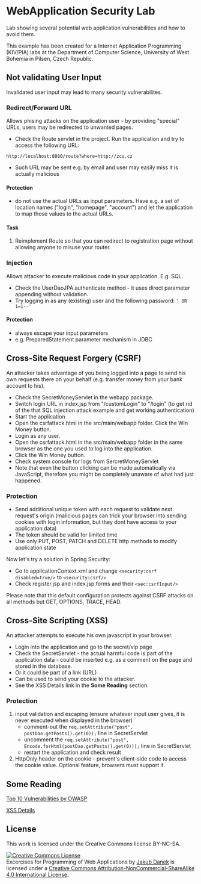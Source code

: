 WebApplication Security Lab
==========

Lab showing several potential web application vulnerabilities and how to avoid them.


This example has been created for a Internet Application Programming (KIV/PIA) labs at the Department of Computer Science,
University of West Bohemia in Pilsen, Czech Republic.

## Not validating User Input

Invalidated user input may lead to many security vulnerabilites.

### Redirect/Forward URL

Allows phising attacks on the application user - by providing "special" URLs, users may be redirected to
unwanted pages.

* Check the Route servlet in the project. Run the application and try to access the following URL:

```
http://localhost:8080/route?where=http://zcu.cz
```

* Such URL may be sent e.g. by email and user may easily miss it is actually malicious

#### Protection
* do not use the actual URLs as input parameters. Have e.g. a set of location names ("login", "homepage", "account") and let the application to map those values to the actual URLs.

#### Task

1. Reimplement Route so that you can redirect to registration page without allowing anyone to misuse your router.

### Injection

Allows attacker to execute malicious code in your application. E.g. SQL.

* Check the UserDaoJPA.authenticate method - it uses direct parameter appending without validation.
* Try logging in as any (existing) user and the following password: `' OR 1=1--'`

#### Protection

* always escape your input parameters
* e.g. PreparedStatement parameter mechanism in JDBC

## Cross-Site Request Forgery (CSRF)

An attacker takes advantage of you being logged into a page to send his own requests there on your behalf (e.g. transfer money from your bank account to his).

* Check the SecretMoneyServlet in the webapp package.
* Switch login URL in index.jsp from "/customLogin" to "/login" (to get rid of the that SQL injection attack example and get
working authentication)
* Start the application
* Open the csrfattack.html in the src/main/webapp folder. Click the Win Money button.
* Login as any user.
* Open the csrfattack.html in the src/main/webapp folder in the same browser as the one you used to log into the application.
* Click the Win Money button.
* Check system console for logs from SercretMoneyServlet
* Note that even the button clicking can be made automatically via JavaScript, therefore you might be completely unaware of what had just happened.

### Protection

* Send additional unique token with each request to validate next request's origin (malicious pages can trick your browser into sending cookies with login information, but they dont have access to your application data)
* The token should be valid for limited time
* Use only PUT, POST, PATCH and DELETE http methods to modify application state

Now let's try a solution in Spring Security:

* Go to applicationContext.xml and change `<security:csrf disabled=true/>` to `<security:csrf/>`
* Check register.jsp and index.jsp forms and their `<sec:csrfInput/>`

Please note that this default configuration protects against CSRF attacks on all methods but GET, OPTIONS, TRACE, HEAD.

## Cross-Site Scripting (XSS)

An attacker attempts to execute his own javascript in your browser.

* Login into the application and go to the secret/vip page
* Check the SecretServlet - the actual harmful code is part of the application data - could be inserted e.g. as a comment on the page and stored in the database.
* Or it could be part of a link (URL)
* Can be used to send your cookie to the attacker.
* See the XSS Details link in the **Some Reading** section.

### Protection

1. input validation and escaping (ensure whatever input user gives, it is never executed when displayed in the browser)
    * comment-out the `req.setAttribute("post", postDao.getPosts().get(0));` line in SecretServlet
    * uncomment the `req.setAttribute("post", Encode.forHtml(postDao.getPosts().get(0)));` line in SecretServlet
    * restart the application and check result
1. HttpOnly header on the cookie - prevent's client-side code to access the cookie value. Optional feature, browsers must support it.

## Some Reading

[Top 10 Vulnerabilities by OWASP](https://securityintelligence.com/the-10-most-common-application-attacks-in-action/)

[XSS Details](https://excess-xss.com/)

## License

This work is licensed under the Creative Commons license BY-NC-SA.

<a rel="license" href="http://creativecommons.org/licenses/by-nc-sa/4.0/"><img alt="Creative Commons License" style="border-width:0" src="https://i.creativecommons.org/l/by-nc-sa/4.0/88x31.png" /></a><br /><span xmlns:dct="http://purl.org/dc/terms/" property="dct:title">Excercises for Programming of Web Applications</span> by <a xmlns:cc="http://creativecommons.org/ns#" href="http://daneka.org" property="cc:attributionName" rel="cc:attributionURL">Jakub Danek</a> is licensed under a <a rel="license" href="http://creativecommons.org/licenses/by-nc-sa/4.0/">Creative Commons Attribution-NonCommercial-ShareAlike 4.0 International License</a>.
